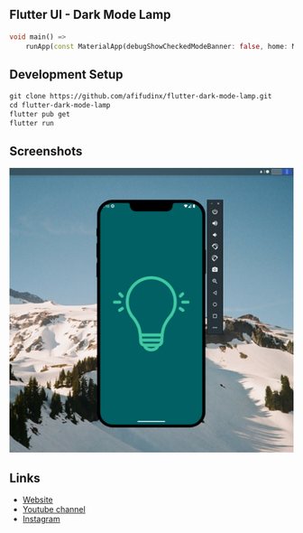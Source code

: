 ## Flutter UI - Dark Mode Lamp

```dart
void main() =>
    runApp(const MaterialApp(debugShowCheckedModeBanner: false, home: MyApp()));
```

## Development Setup
```
git clone https://github.com/afifudinx/flutter-dark-mode-lamp.git
cd flutter-dark-mode-lamp
flutter pub get
flutter run
```

## Screenshots
<img src="screenshots/1.png" />

## Links

* [Website](https://afifudinx.vercel.app)
* [Youtube channel](https://youtube.com/developedbyafif)
* [Instagram](https://instagram.com/developedbyafif)
